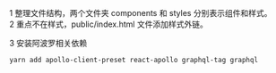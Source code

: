1 整理文件结构，两个文件夹 components 和 styles 分别表示组件和样式。   
2 重点不在样式，public/index.html 文件添加样式外链。

3 安装阿波罗相关依赖   
```   
yarn add apollo-client-preset react-apollo graphql-tag graphql   
```